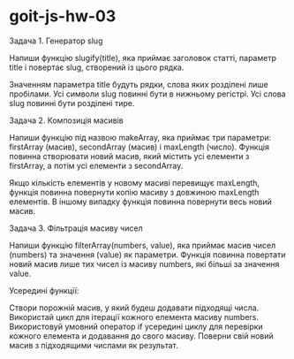 # goit-js-hw-03

Задача 1. Генератор slug

<!-- ============================================ -->

Напиши функцію slugify(title), яка приймає заголовок статті, параметр title і
повертає slug, створений із цього рядка.

Значенням параметра title будуть рядки, слова яких розділені лише пробілами. Усі
символи slug повинні бути в нижньому регістрі. Усі слова slug повинні бути
розділені тире.

<!-- ========================================================
============================================================== -->

Задача 2. Композиція масивів

<!-- ================================================= -->

Напиши функцію під назвою makeArray, яка приймає три параметри: firstArray
(масив), secondArray (масив) і maxLength (число). Функція повинна створювати
новий масив, який містить усі елементи з firstArray, а потім усі елементи з
secondArray.

Якщо кількість елементів у новому масиві перевищує maxLength, функція повинна
повернути копію масиву з довжиною maxLength елементів. В іншому випадку функція
повинна повернути весь новий масив.

<!-- ============================================================= -->
<!-- ============================================================= -->

Задача 3. Фільтрація масиву чисел

<!-- ========================================================= -->

Напиши функцію filterArray(numbers, value), яка приймає масив чисел (numbers) та
значення (value) як параметри. Функція повинна повертати новий масив лише тих
чисел із масиву numbers, які більші за значення value.

Усередині функції:

Створи порожній масив, у який будеш додавати підходящі числа. Використай цикл
для ітерації кожного елемента масиву numbers. Використовуй умовний оператор if
усередині циклу для перевірки кожного елемента и додавання до свого масиву.
Поверни свій новий масив з підходящими числами як результат.

